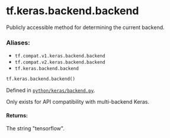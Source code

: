 <div itemscope itemtype="http://developers.google.com/ReferenceObject">
<meta itemprop="name" content="tf.keras.backend.backend" />
<meta itemprop="path" content="Stable" />
</div>

# tf.keras.backend.backend

Publicly accessible method for determining the current backend.

### Aliases:

* `tf.compat.v1.keras.backend.backend`
* `tf.compat.v2.keras.backend.backend`
* `tf.keras.backend.backend`

``` python
tf.keras.backend.backend()
```



Defined in [`python/keras/backend.py`](/code/stable/tensorflow/python/keras/backend.py).

<!-- Placeholder for "Used in" -->

Only exists for API compatibility with multi-backend Keras.

#### Returns:

The string "tensorflow".
